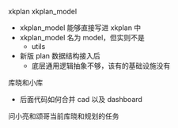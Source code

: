 xkplan xkplan_model
* xkplan_model 能够直接写进 xkplan 中
* xkplan_model 名为 model，但实则不是
  * utils
* 新版 plan 数据结构接入后
  * 底层通用逻辑抽象不够，该有的基础设施没有

库晓和小库
* 后面代码如何合并 cad 以及 dashboard

问小亮和颂哥当前库晓和规划的任务